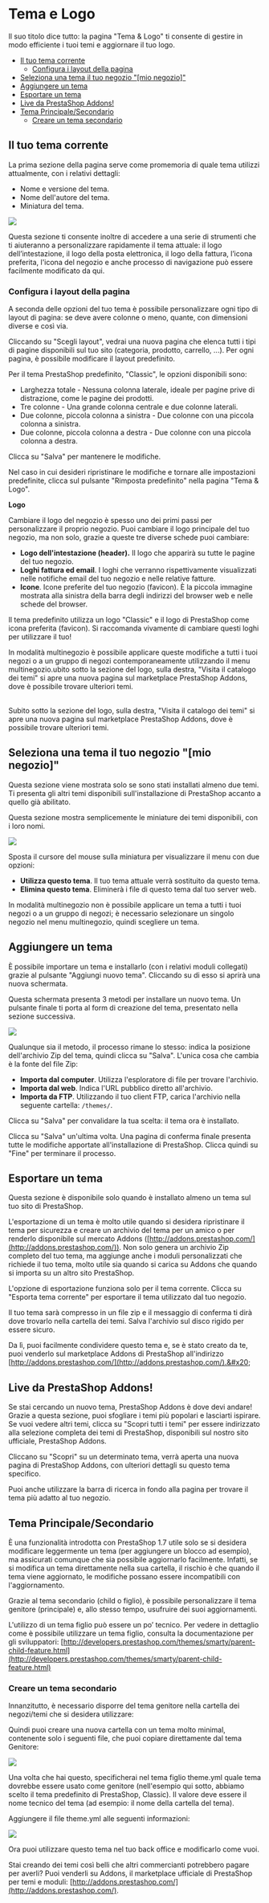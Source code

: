 # Tema e Logo

Il suo titolo dice tutto: la pagina "Tema & Logo" ti consente di gestire in modo efficiente i tuoi temi e aggiornare il tuo logo.&#x20;

* [Il tuo tema corrente](tema-e-logo.md#TemaeLogo-Iltuotemacorrente)
  * [Configura i layout della pagina](tema-e-logo.md#TemaeLogo-Configurailayoutdellapagina)
* [Seleziona una tema il tuo negozio "\[mio negozio\]" ](tema-e-logo.md#TemaeLogo-Selezionaunatemailtuonegozio%22\[mionegozio]%22)
* [Aggiungere un tema](tema-e-logo.md#TemaeLogo-Aggiungereuntema)
* [Esportare un tema](tema-e-logo.md#TemaeLogo-Esportareuntema)
* [Live da PrestaShop Addons!](tema-e-logo.md#TemaeLogo-LivedaPrestaShopAddons!)
* [Tema Principale/Secondario](tema-e-logo.md#TemaeLogo-TemaPrincipale/Secondario)
  * [Creare un tema secondario](tema-e-logo.md#TemaeLogo-Creareuntemasecondario)

## Il tuo tema corrente <a href="#temaelogo-iltuotemacorrente" id="temaelogo-iltuotemacorrente"></a>

La prima sezione della pagina serve come promemoria di quale tema utilizzi attualmente, con i relativi dettagli:

* Nome e versione del tema.
* Nome dell'autore del tema.
* Miniatura del tema.

![](../../../.gitbook/assets/54267546.png)

Questa sezione ti consente inoltre di accedere a una serie di strumenti che ti aiuteranno a personalizzare rapidamente il tema attuale: il logo dell’intestazione, il logo della posta elettronica, il logo della fattura, l’icona preferita, l'icona del negozio e anche processo di navigazione può essere facilmente modificato da qui.

### **Configura i layout della pagina** <a href="#temaelogo-configurailayoutdellapagina" id="temaelogo-configurailayoutdellapagina"></a>

A seconda delle opzioni del tuo tema è possibile personalizzare ogni tipo di layout di pagina: se deve avere colonne o meno, quante, con dimensioni diverse e così via.

Cliccando su "Scegli layout", vedrai una nuova pagina che elenca tutti i tipi di pagine disponibili sul tuo sito (categoria, prodotto, carrello, ...). Per ogni pagina, è possibile modificare il layout predefinito.

Per il tema PrestaShop predefinito, "Classic", le opzioni disponibili sono:

* Larghezza totale - Nessuna colonna laterale, ideale per pagine prive di distrazione, come le pagine dei prodotti.
* Tre colonne - Una grande colonna centrale e due colonne laterali.
* Due colonne, piccola colonna a sinistra - Due colonne con una piccola colonna a sinistra.
* Due colonne, piccola colonna a destra - Due colonne con una piccola colonna a destra.

Clicca su "Salva" per mantenere le modifiche.

Nel caso in cui desideri ripristinare le modifiche e tornare alle impostazioni predefinite, clicca sul pulsante "Rimposta predefinito" nella pagina "Tema & Logo".

**Logo**&#x20;

Cambiare il logo del negozio è spesso uno dei primi passi per personalizzare il proprio negozio. Puoi cambiare il logo principale del tuo negozio, ma non solo, grazie a queste tre diverse schede puoi cambiare:

* **Logo dell'intestazione (header).** Il logo che apparirà su tutte le pagine del tuo negozio.
* **Loghi fattura ed email**. I loghi che verranno rispettivamente visualizzati nelle notifiche email del tuo negozio e nelle relative fatture.
* **Icone**. Icone preferite del tuo negozio (favicon). È la piccola immagine mostrata alla sinistra della barra degli indirizzi del browser web e nelle schede del browser.

Il tema predefinito utilizza un logo "Classic" e il logo di PrestaShop come icona preferita (favicon). Si raccomanda vivamente di cambiare questi loghi per utilizzare il tuo!

In modalità multinegozio è possibile applicare queste modifiche a tutti i tuoi negozi o a un gruppo di negozi contemporaneamente utilizzando il menu multinegozio.ubito sotto la sezione del logo, sulla destra, "Visita il catalogo dei temi" si apre una nuova pagina sul marketplace PrestaShop Addons, dove è possibile trovare ulteriori temi.

\
Subito sotto la sezione del logo, sulla destra, "Visita il catalogo dei temi" si apre una nuova pagina sul marketplace PrestaShop Addons, dove è possibile trovare ulteriori temi.

## Seleziona una tema il tuo negozio "\[mio negozio]"  <a href="#temaelogo-selezionaunatemailtuonegozio-mionegozio" id="temaelogo-selezionaunatemailtuonegozio-mionegozio"></a>

Questa sezione viene mostrata solo se sono stati installati almeno due temi. Ti presenta gli altri temi disponibili sull'installazione di PrestaShop accanto a quello già abilitato.

Questa sezione mostra semplicemente le miniature dei temi disponibili, con i loro nomi.

![](../../../.gitbook/assets/54267547.png)

Sposta il cursore del mouse sulla miniatura per visualizzare il menu con due opzioni:

* **Utilizza questo tema**. Il tuo tema attuale verrà sostituito da questo tema.
* **Elimina questo tema**. Eliminerà i file di questo tema dal tuo server web.

In modalità multinegozio non è possibile applicare un tema a tutti i tuoi negozi o a un gruppo di negozi; è necessario selezionare un singolo negozio nel menu multinegozio, quindi scegliere un tema.

## Aggiungere un tema <a href="#temaelogo-aggiungereuntema" id="temaelogo-aggiungereuntema"></a>

È possibile importare un tema e installarlo (con i relativi moduli collegati) grazie al pulsante "Aggiungi nuovo tema". Cliccando su di esso si aprirà una nuova schermata.

Questa schermata presenta 3 metodi per installare un nuovo tema. Un pulsante finale ti porta al form di creazione del tema, presentato nella sezione successiva.

![](../../../.gitbook/assets/54267548.png)

Qualunque sia il metodo, il processo rimane lo stesso: indica la posizione dell'archivio Zip del tema, quindi clicca su "Salva". L'unica cosa che cambia è la fonte del file Zip:

* **Importa dal computer**. Utilizza l'esploratore di file per trovare l'archivio.
* **Importa dal web**. Indica l'URL pubblico diretto all'archivio.
* **Importa da FTP**. Utilizzando il tuo client FTP, carica l'archivio nella seguente cartella: `/themes/`.

Clicca su "Salva" per convalidare la tua scelta: il tema ora è installato.

Clicca su "Salva" un'ultima volta. Una pagina di conferma finale presenta tutte le modifiche apportate all'installazione di PrestaShop. Clicca quindi su "Fine" per terminare il processo.

## Esportare un tema <a href="#temaelogo-esportareuntema" id="temaelogo-esportareuntema"></a>

Questa sezione è disponibile solo quando è installato almeno un tema sul tuo sito di PrestaShop.

L'esportazione di un tema è molto utile quando si desidera ripristinare il tema per sicurezza e creare un archivio del tema per un amico o per renderlo disponibile sul mercato Addons ([http://addons.prestashop.com/](http://addons.prestashop.com/)). Non solo genera un archivio Zip completo del tuo tema, ma aggiunge anche i moduli personalizzati che richiede il tuo tema, molto utile sia quando si carica su Addons che quando si importa su un altro sito PrestaShop.

L'opzione di esportazione funziona solo per il tema corrente. Clicca su "Esporta tema corrente" per esportare il tema utilizzato dal tuo negozio.

Il tuo tema sarà compresso in un file zip e il messaggio di conferma ti dirà dove trovarlo nella cartella dei temi. Salva l'archivio sul disco rigido per essere sicuro.

Da lì, puoi facilmente condividere questo tema e, se è stato creato da te, puoi venderlo sul marketplace Addons di PrestaShop all'indirizzo [http://addons.prestashop.com/](http://addons.prestashop.com/).&#x20;

## Live da PrestaShop Addons! <a href="#temaelogo-livedaprestashopaddons" id="temaelogo-livedaprestashopaddons"></a>

Se stai cercando un nuovo tema, PrestaShop Addons è dove devi andare! Grazie a questa sezione, puoi sfogliare i temi più popolari e lasciarti ispirare. Se vuoi vedere altri temi, clicca su "Scopri tutti i temi" per essere indirizzato alla selezione completa dei temi di PrestaShop, disponibili sul nostro sito ufficiale, PrestaShop Addons.

Cliccano su "Scopri" su un determinato tema, verrà aperta una nuova pagina di PrestaShop Addons, con ulteriori dettagli su questo tema specifico.

Puoi anche utilizzare la barra di ricerca in fondo alla pagina per trovare il tema più adatto al tuo negozio.

## Tema Principale/Secondario <a href="#temaelogo-temaprincipale-secondario" id="temaelogo-temaprincipale-secondario"></a>

È una funzionalità introdotta con PrestaShop 1.7 utile solo se si desidera modificare leggermente un tema (per aggiungere un blocco ad esempio), ma assicurati comunque che sia possibile aggiornarlo facilmente. Infatti, se si modifica un tema direttamente nella sua cartella, il rischio è che quando il tema viene aggiornato, le modifiche possano essere incompatibili con l'aggiornamento.

Grazie al tema secondario (child o figlio), è possibile personalizzare il tema genitore (principale) e, allo stesso tempo, usufruire dei suoi aggiornamenti.

L'utilizzo di un tema figlio può essere un po’ tecnico. Per vedere in dettaglio come è possibile utilizzare un tema figlio, consulta la documentazione per gli sviluppatori: [http://developers.prestashop.com/themes/smarty/parent-child-feature.html](http://developers.prestashop.com/themes/smarty/parent-child-feature.html)

### Creare un tema secondario <a href="#temaelogo-creareuntemasecondario" id="temaelogo-creareuntemasecondario"></a>

Innanzitutto, è necessario disporre del tema genitore nella cartella dei negozi/temi che si desidera utilizzare:

Quindi puoi creare una nuova cartella con un tema molto minimal, contenente solo i seguenti file, che puoi copiare direttamente dal tema Genitore:

![](../../../.gitbook/assets/51839422.png)

Una volta che hai questo, specificherai nel tema figlio theme.yml quale tema dovrebbe essere usato come genitore (nell'esempio qui sotto, abbiamo scelto il tema predefinito di PrestaShop, Classic). Il valore deve essere il nome tecnico del tema (ad esempio: il nome della cartella del tema).

Aggiungere il file theme.yml alle seguenti informazioni:

![](../../../.gitbook/assets/51839423.png)

Ora puoi utilizzare questo tema nel tuo back office e modificarlo come vuoi.

Stai creando dei temi così belli che altri commercianti potrebbero pagare per averli? Puoi venderli su Addons, il marketplace ufficiale di PrestaShop per temi e moduli: [http://addons.prestashop.com/](http://addons.prestashop.com/).
